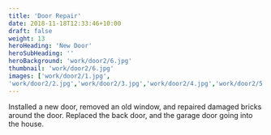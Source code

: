 ```yaml
---
title: 'Door Repair'
date: 2018-11-18T12:33:46+10:00
draft: false
weight: 13
heroHeading: 'New Door'
heroSubHeading: ''
heroBackground: 'work/door2/6.jpg'
thumbnail: 'work/door2/6.jpg'
images: ['work/door2/1.jpg', 
'work/door2/2.jpg','work/door2/3.jpg','work/door2/4.jpg','work/door2/5.jpg','work/door2/6.jpg', 'work/door2/7.jpg', 'work/door2/8.jpg', 'work/door2/9.jpg']
---
```


Installed a new door, removed an old window, and repaired damaged bricks around the door. Replaced the back door, and the garage door going into the house.
